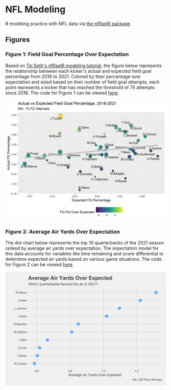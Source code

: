 # NFL Modeling
R modeling practice with NFL data via [the nflfastR package](https://www.nflfastr.com/).

## Figures

### Figure 1: Field Goal Percentage Over Expectation

Based on [Tej Seth's nflfastR modeling tutorial](https://www.youtube.com/watch?v=J4p8ZfYW5Oo), the figure below represents the relationship between each kicker's actual and expected field goal percentage from 2016 to 2021. Colored by their percentage over expectation and sized based on their number of field goal attempts, each point represents a kicker that has reached the threshold of 75 attempts since 2016. The code for Figure 1 can be viewed [here](https://github.com/jbrooksdata/nfl-modeling/blob/main/R/field%20goal%20pct%20expectation.R).

![](figures/fieldgoalpct_expectation.png)

### Figure 2: Average Air Yards Over Expectation

The dot chart below represents the top 10 quarterbacks of the 2021 season ranked by average air yards over expectation. The expectation model for this data accounts for variables like time remaining and score differential to determine expected air yards based on various game situations. The code for Figure 2 can be viewed [here](https://github.com/jbrooksdata/nfl-modeling/blob/main/R/air%20%20yards%20expectation.R).

![](figures/airyards_expectation.png)

